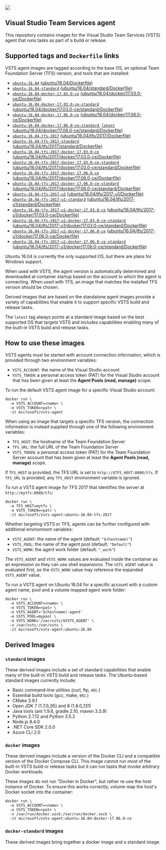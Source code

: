 ![](https://github.com/microsoft/vsts-agent-docker/raw/master/images/vsts.png)

## Visual Studio Team Services agent
This repository contains images for the Visual Studio Team Services (VSTS) agent that runs tasks as part of a build or release.

## Supported tags and `Dockerfile` links
VSTS agent images are tagged according to the base OS, an optional Team Foundation Server (TFS) version, and tools that are installed:

- [`ubuntu-16.04`](https://github.com/microsoft/vsts-agent-docker/blob/1b67624a2683f73b6714adc236e03040e7434480/ubuntu/16.04/Dockerfile) [(ubuntu/16.04/Dockerfile)](https://github.com/microsoft/vsts-agent-docker/blob/1b67624a2683f73b6714adc236e03040e7434480/ubuntu/16.04/Dockerfile)
- [`ubuntu-16.04-standard`](https://github.com/microsoft/vsts-agent-docker/blob/1b67624a2683f73b6714adc236e03040e7434480/ubuntu/16.04/standard/Dockerfile) [(ubuntu/16.04/standard/Dockerfile)](https://github.com/microsoft/vsts-agent-docker/blob/1b67624a2683f73b6714adc236e03040e7434480/ubuntu/16.04/standard/Dockerfile)
- [`ubuntu-16.04-docker-17.03.0-ce`](https://github.com/microsoft/vsts-agent-docker/blob/1b67624a2683f73b6714adc236e03040e7434480/ubuntu/16.04/docker/17.03.0-ce/Dockerfile) [(ubuntu/16.04/docker/17.03.0-ce/Dockerfile)](https://github.com/microsoft/vsts-agent-docker/blob/1b67624a2683f73b6714adc236e03040e7434480/ubuntu/16.04/docker/17.03.0-ce/Dockerfile)
- [`ubuntu-16.04-docker-17.03.0-ce-standard`](https://github.com/microsoft/vsts-agent-docker/blob/1b67624a2683f73b6714adc236e03040e7434480/ubuntu/16.04/docker/17.03.0-ce/standard/Dockerfile) [(ubuntu/16.04/docker/17.03.0-ce/standard/Dockerfile)](https://github.com/microsoft/vsts-agent-docker/blob/1b67624a2683f73b6714adc236e03040e7434480/ubuntu/16.04/docker/17.03.0-ce/standard/Dockerfile)
- [`ubuntu-16.04-docker-17.06.0-ce`](https://github.com/microsoft/vsts-agent-docker/blob/1b67624a2683f73b6714adc236e03040e7434480/ubuntu/16.04/docker/17.06.0-ce/Dockerfile) [(ubuntu/16.04/docker/17.06.0-ce/Dockerfile)](https://github.com/microsoft/vsts-agent-docker/blob/1b67624a2683f73b6714adc236e03040e7434480/ubuntu/16.04/docker/17.06.0-ce/Dockerfile)
- [`ubuntu-16.04-docker-17.06.0-ce-standard`](https://github.com/microsoft/vsts-agent-docker/blob/1b67624a2683f73b6714adc236e03040e7434480/ubuntu/16.04/docker/17.06.0-ce/standard/Dockerfile), [`latest`](https://github.com/microsoft/vsts-agent-docker/blob/1b67624a2683f73b6714adc236e03040e7434480/ubuntu/16.04/docker/17.06.0-ce/standard/Dockerfile) [(ubuntu/16.04/docker/17.06.0-ce/standard/Dockerfile)](https://github.com/microsoft/vsts-agent-docker/blob/1b67624a2683f73b6714adc236e03040e7434480/ubuntu/16.04/docker/17.06.0-ce/standard/Dockerfile)
- [`ubuntu-16.04-tfs-2017`](https://github.com/microsoft/vsts-agent-docker/blob/1b67624a2683f73b6714adc236e03040e7434480/ubuntu/16.04/tfs/2017/Dockerfile) [(ubuntu/16.04/tfs/2017/Dockerfile)](https://github.com/microsoft/vsts-agent-docker/blob/1b67624a2683f73b6714adc236e03040e7434480/ubuntu/16.04/tfs/2017/Dockerfile)
- [`ubuntu-16.04-tfs-2017-standard`](https://github.com/microsoft/vsts-agent-docker/blob/1b67624a2683f73b6714adc236e03040e7434480/ubuntu/16.04/tfs/2017/standard/Dockerfile) [(ubuntu/16.04/tfs/2017/standard/Dockerfile)](https://github.com/microsoft/vsts-agent-docker/blob/1b67624a2683f73b6714adc236e03040e7434480/ubuntu/16.04/tfs/2017/standard/Dockerfile)
- [`ubuntu-16.04-tfs-2017-docker-17.03.0-ce`](https://github.com/microsoft/vsts-agent-docker/blob/1b67624a2683f73b6714adc236e03040e7434480/ubuntu/16.04/tfs/2017/docker/17.03.0-ce/Dockerfile) [(ubuntu/16.04/tfs/2017/docker/17.03.0-ce/Dockerfile)](https://github.com/microsoft/vsts-agent-docker/blob/1b67624a2683f73b6714adc236e03040e7434480/ubuntu/16.04/tfs/2017/docker/17.03.0-ce/Dockerfile)
- [`ubuntu-16.04-tfs-2017-docker-17.03.0-ce-standard`](https://github.com/microsoft/vsts-agent-docker/blob/1b67624a2683f73b6714adc236e03040e7434480/ubuntu/16.04/tfs/2017/docker/17.03.0-ce/standard/Dockerfile) [(ubuntu/16.04/tfs/2017/docker/17.03.0-ce/standard/Dockerfile)](https://github.com/microsoft/vsts-agent-docker/blob/1b67624a2683f73b6714adc236e03040e7434480/ubuntu/16.04/tfs/2017/docker/17.03.0-ce/standard/Dockerfile)
- [`ubuntu-16.04-tfs-2017-docker-17.06.0-ce`](https://github.com/microsoft/vsts-agent-docker/blob/1b67624a2683f73b6714adc236e03040e7434480/ubuntu/16.04/tfs/2017/docker/17.06.0-ce/Dockerfile) [(ubuntu/16.04/tfs/2017/docker/17.06.0-ce/Dockerfile)](https://github.com/microsoft/vsts-agent-docker/blob/1b67624a2683f73b6714adc236e03040e7434480/ubuntu/16.04/tfs/2017/docker/17.06.0-ce/Dockerfile)
- [`ubuntu-16.04-tfs-2017-docker-17.06.0-ce-standard`](https://github.com/microsoft/vsts-agent-docker/blob/1b67624a2683f73b6714adc236e03040e7434480/ubuntu/16.04/tfs/2017/docker/17.06.0-ce/standard/Dockerfile) [(ubuntu/16.04/tfs/2017/docker/17.06.0-ce/standard/Dockerfile)](https://github.com/microsoft/vsts-agent-docker/blob/1b67624a2683f73b6714adc236e03040e7434480/ubuntu/16.04/tfs/2017/docker/17.06.0-ce/standard/Dockerfile)
- [`ubuntu-16.04-tfs-2017-u1`](https://github.com/microsoft/vsts-agent-docker/blob/1b67624a2683f73b6714adc236e03040e7434480/ubuntu/16.04/tfs/2017-u1/Dockerfile) [(ubuntu/16.04/tfs/2017-u1/Dockerfile)](https://github.com/microsoft/vsts-agent-docker/blob/1b67624a2683f73b6714adc236e03040e7434480/ubuntu/16.04/tfs/2017-u1/Dockerfile)
- [`ubuntu-16.04-tfs-2017-u1-standard`](https://github.com/microsoft/vsts-agent-docker/blob/1b67624a2683f73b6714adc236e03040e7434480/ubuntu/16.04/tfs/2017-u1/standard/Dockerfile) [(ubuntu/16.04/tfs/2017-u1/standard/Dockerfile)](https://github.com/microsoft/vsts-agent-docker/blob/1b67624a2683f73b6714adc236e03040e7434480/ubuntu/16.04/tfs/2017-u1/standard/Dockerfile)
- [`ubuntu-16.04-tfs-2017-u1-docker-17.03.0-ce`](https://github.com/microsoft/vsts-agent-docker/blob/1b67624a2683f73b6714adc236e03040e7434480/ubuntu/16.04/tfs/2017-u1/docker/17.03.0-ce/Dockerfile) [(ubuntu/16.04/tfs/2017-u1/docker/17.03.0-ce/Dockerfile)](https://github.com/microsoft/vsts-agent-docker/blob/1b67624a2683f73b6714adc236e03040e7434480/ubuntu/16.04/tfs/2017-u1/docker/17.03.0-ce/Dockerfile)
- [`ubuntu-16.04-tfs-2017-u1-docker-17.03.0-ce-standard`](https://github.com/microsoft/vsts-agent-docker/blob/1b67624a2683f73b6714adc236e03040e7434480/ubuntu/16.04/tfs/2017-u1/docker/17.03.0-ce/standard/Dockerfile) [(ubuntu/16.04/tfs/2017-u1/docker/17.03.0-ce/standard/Dockerfile)](https://github.com/microsoft/vsts-agent-docker/blob/1b67624a2683f73b6714adc236e03040e7434480/ubuntu/16.04/tfs/2017-u1/docker/17.03.0-ce/standard/Dockerfile)
- [`ubuntu-16.04-tfs-2017-u1-docker-17.06.0-ce`](https://github.com/microsoft/vsts-agent-docker/blob/1b67624a2683f73b6714adc236e03040e7434480/ubuntu/16.04/tfs/2017-u1/docker/17.06.0-ce/Dockerfile) [(ubuntu/16.04/tfs/2017-u1/docker/17.06.0-ce/Dockerfile)](https://github.com/microsoft/vsts-agent-docker/blob/1b67624a2683f73b6714adc236e03040e7434480/ubuntu/16.04/tfs/2017-u1/docker/17.06.0-ce/Dockerfile)
- [`ubuntu-16.04-tfs-2017-u1-docker-17.06.0-ce-standard`](https://github.com/microsoft/vsts-agent-docker/blob/1b67624a2683f73b6714adc236e03040e7434480/ubuntu/16.04/tfs/2017-u1/docker/17.06.0-ce/standard/Dockerfile) [(ubuntu/16.04/tfs/2017-u1/docker/17.06.0-ce/standard/Dockerfile)](https://github.com/microsoft/vsts-agent-docker/blob/1b67624a2683f73b6714adc236e03040e7434480/ubuntu/16.04/tfs/2017-u1/docker/17.06.0-ce/standard/Dockerfile)

Ubuntu 16.04 is currently the only supported OS, but there are plans for Windows support.

When used with VSTS, the agent version is automatically determined and downloaded at container startup based on the account to which the agent is connecting. When used with TFS, an image that matches the installed TFS version should be chosen.

Derived images that are based on the standalone agent images provide a variety of capabilities that enable it to support specific VSTS build and release tasks.

The `latest` tag always points at a standard image based on the best supported OS that targets VSTS and includes capabilities enabling many of the built-in VSTS build and release tasks.

## How to use these images
VSTS agents must be started with account connection information, which is provided through two environment variables:

- `VSTS_ACCOUNT`: the name of the Visual Studio account
- `VSTS_TOKEN`: a personal access token (PAT) for the Visual Studio account that has been given at least the **Agent Pools (read, manage)** scope.

To run the default VSTS agent image for a specific Visual Studio account:

```
docker run \
  -e VSTS_ACCOUNT=<name> \
  -e VSTS_TOKEN=<pat> \
  -it microsoft/vsts-agent
```

When using an image that targets a specific TFS version, the connection information is instead supplied through one of the following environment variables:

- `TFS_HOST`: the hostname of the Team Foundation Server
- `TFS_URL`: the full URL of the Team Foundation Server
- `VSTS_TOKEN`: a personal access token (PAT) for the Team Foundation Server account that has been given at least the **Agent Pools (read, manage)** scope.

If `TFS_HOST` is provided, the TFS URL is set to `http://$TFS_HOST:8080/tfs`. If `TFS_URL` is provided, any `TFS_HOST` environment variable is ignored.

To run a VSTS agent image for TFS 2017 that identifies the server at `http://mytfs:8080/tfs`:

```
docker run \
  -e TFS_HOST=mytfs \
  -e VSTS_TOKEN=<pat> \
  -it microsoft/vsts-agent:ubuntu-16.04-tfs-2017
```

Whether targeting VSTS or TFS, agents can be further configured with additional environment variables:

- `VSTS_AGENT`: the name of the agent (default: `"$(hostname)"`)
- `VSTS_POOL`: the name of the agent pool (default: `"Default"`)
- `VSTS_WORK`: the agent work folder (default: `"_work"`)

The `VSTS_AGENT` and `VSTS_WORK` values are evaluated inside the container as an expression so they can use shell expansions. The `VSTS_AGENT` value is evaluated first, so the `VSTS_WORK` value may reference the expanded `VSTS_AGENT` value.

To run a VSTS agent on Ubuntu 16.04 for a specific account with a custom agent name, pool and a volume mapped agent work folder:

```
docker run \
  -e VSTS_ACCOUNT=<name> \
  -e VSTS_TOKEN=<pat> \
  -e VSTS_AGENT='$(hostname)-agent'
  -e VSTS_POOL=mypool \
  -e VSTS_WORK='/var/vsts/$VSTS_AGENT' \
  -v /var/vsts:/var/vsts \
  -it microsoft/vsts-agent:ubuntu-16.04
```

## Derived Images

### `standard` images
These derived images include a set of standard capabilities that enable many of the built-in VSTS build and release tasks. The Ubuntu-based standard images currently include:

- Basic command-line utilities (curl, ftp, etc.)
- Essential build tools (gcc, make, etc.)
- CMake 3.9.1
- Open JDK 7 (1.7.0_95) and 8 (1.8.0_131)
- Java tools (ant 1.9.6, gradle 2.10, maven 3.3.9)
- Python 2.7.12 and Python 3.5.2
- Node.js 8.4.0
- .NET Core SDK 2.0.0
- Azure CLI 2.0

### `docker` images
These derived images include a version of the Docker CLI and a compatible version of the Docker Compose CLI. This image cannot run most of the built-in VSTS build or release tasks but it can run tasks that invoke arbitrary Docker workloads.

These images do not run "Docker in Docker", but rather re-use the host instance of Docker. To ensure this works correctly, volume map the host's Docker socket into the container:

```
docker run \
  -e VSTS_ACCOUNT=<name> \
  -e VSTS_TOKEN=<pat> \
  -v /var/run/docker.sock:/var/run/docker.sock \
  -it microsoft/vsts-agent:ubuntu-16.04-docker-17.06.0-ce
```

### `docker-standard` images
These derived images bring together a docker image and a standard image.
